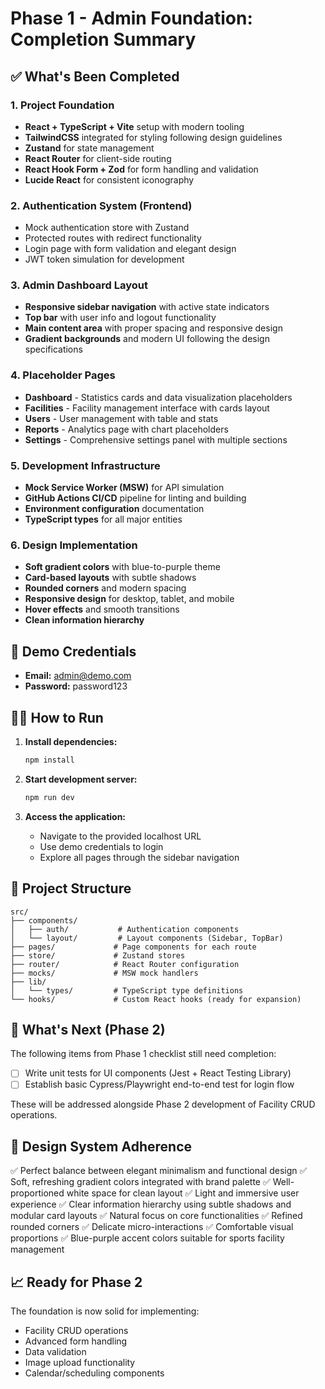 # Phase 1 - Admin Foundation: Completion Summary

## ✅ What's Been Completed

### 1. Project Foundation

- **React + TypeScript + Vite** setup with modern tooling
- **TailwindCSS** integrated for styling following design guidelines
- **Zustand** for state management
- **React Router** for client-side routing
- **React Hook Form + Zod** for form handling and validation
- **Lucide React** for consistent iconography

### 2. Authentication System (Frontend)

- Mock authentication store with Zustand
- Protected routes with redirect functionality
- Login page with form validation and elegant design
- JWT token simulation for development

### 3. Admin Dashboard Layout

- **Responsive sidebar navigation** with active state indicators
- **Top bar** with user info and logout functionality
- **Main content area** with proper spacing and responsive design
- **Gradient backgrounds** and modern UI following the design specifications

### 4. Placeholder Pages

- **Dashboard** - Statistics cards and data visualization placeholders
- **Facilities** - Facility management interface with cards layout
- **Users** - User management with table and stats
- **Reports** - Analytics page with chart placeholders
- **Settings** - Comprehensive settings panel with multiple sections

### 5. Development Infrastructure

- **Mock Service Worker (MSW)** for API simulation
- **GitHub Actions CI/CD** pipeline for linting and building
- **Environment configuration** documentation
- **TypeScript types** for all major entities

### 6. Design Implementation

- **Soft gradient colors** with blue-to-purple theme
- **Card-based layouts** with subtle shadows
- **Rounded corners** and modern spacing
- **Responsive design** for desktop, tablet, and mobile
- **Hover effects** and smooth transitions
- **Clean information hierarchy**

## 🎯 Demo Credentials

- **Email:** admin@demo.com
- **Password:** password123

## 🏃‍♂️ How to Run

1. **Install dependencies:**

   ```bash
   npm install
   ```

2. **Start development server:**

   ```bash
   npm run dev
   ```

3. **Access the application:**
   - Navigate to the provided localhost URL
   - Use demo credentials to login
   - Explore all pages through the sidebar navigation

## 📁 Project Structure

```
src/
├── components/
│   ├── auth/           # Authentication components
│   └── layout/         # Layout components (Sidebar, TopBar)
├── pages/             # Page components for each route
├── store/             # Zustand stores
├── router/            # React Router configuration
├── mocks/             # MSW mock handlers
├── lib/
│   └── types/         # TypeScript type definitions
└── hooks/             # Custom React hooks (ready for expansion)
```

## 🔄 What's Next (Phase 2)

The following items from Phase 1 checklist still need completion:

- [ ] Write unit tests for UI components (Jest + React Testing Library)
- [ ] Establish basic Cypress/Playwright end-to-end test for login flow

These will be addressed alongside Phase 2 development of Facility CRUD operations.

## 🎨 Design System Adherence

✅ Perfect balance between elegant minimalism and functional design
✅ Soft, refreshing gradient colors integrated with brand palette
✅ Well-proportioned white space for clean layout
✅ Light and immersive user experience
✅ Clear information hierarchy using subtle shadows and modular card layouts
✅ Natural focus on core functionalities
✅ Refined rounded corners
✅ Delicate micro-interactions
✅ Comfortable visual proportions
✅ Blue-purple accent colors suitable for sports facility management

## 📈 Ready for Phase 2

The foundation is now solid for implementing:

- Facility CRUD operations
- Advanced form handling
- Data validation
- Image upload functionality
- Calendar/scheduling components
